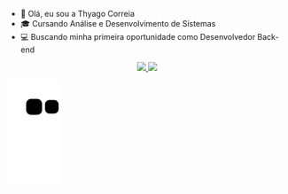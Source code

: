- 👋 Olá, eu sou a Thyago Correia
- 🎓 Cursando Análise e Desenvolvimento de Sistemas 
- 💻 Buscando minha primeira oportunidade como Desenvolvedor Back-end

<div align="center">
  <a href="https://github.com/thyagoasc">
  <img height="180em" src="https://github-readme-stats.vercel.app/api?username=thyagoasc&show_icons=true&theme=dark&include_all_commits=true&count_private=true"/>
  <img height="180em" src="https://github-readme-stats.vercel.app/api/top-langs/?username=thyagoasc&layout=compact&langs_count=7&theme=dark"/>
</div>
  
![ Animação de cobra ](https://github.com/rafaballerini/rafaballerini/blob/output/github-contribution-grid-snake.svg)
